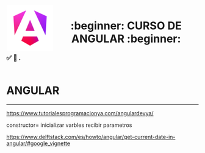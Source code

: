 <img src="https://github.com/judali05/ANGULAR/blob/main/angular_logo.png" style="width: 120px; height: 120px; margin: 2px;" align="left" >

<div align="center"><h1> :beginner: CURSO DE ANGULAR :beginner: </h1></div>

### 	:white_check_mark:  :bookmark_tabs: . <br> <br>


# ANGULAR

***
https://www.tutorialesprogramacionya.com/angulardevya/


constructor= inicializar varbles recibir parametros

https://www.delftstack.com/es/howto/angular/get-current-date-in-angular/#google_vignette

